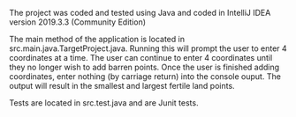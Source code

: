 The project was coded and tested using Java and coded in IntelliJ IDEA version 2019.3.3 (Community Edition)

The main method of the application is located in src.main.java.TargetProject.java. Running this will prompt the user to enter 4 
coordinates at a time. The user can continue to enter 4 coordinates until they no longer wish to add barren points. Once the user is finished adding coordinates, enter nothing (by carriage return) into the console ouput. The output will result in the smallest and largest fertile land points.

Tests are located in src.test.java and are Junit tests.
